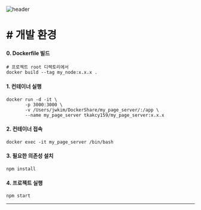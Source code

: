 ![header](https://capsule-render.vercel.app/api?type=cylinder&color=gradient&height=120&section=header&text=My%20Page&fontSize=40)

# \# 개발 환경
#### 0. Dockerfile 빌드
```
# 프로젝트 root 디렉토리에서
docker build --tag my_node:x.x.x .
```

#### 1. 컨테이너 실행
```
docker run -d -it \
       -p 3000:3000 \
       -v /Users/jwkim/DockerShare/my_page_server/:/app \
       --name my_page_server tkakcy159/my_page_server:x.x.x
```

#### 2. 컨테이너 접속
```
docker exec -it my_page_server /bin/bash
```

#### 3. 필요한 의존성 설치
```
npm install
```

#### 4. 프로젝트 실행
```
npm start
```
---

